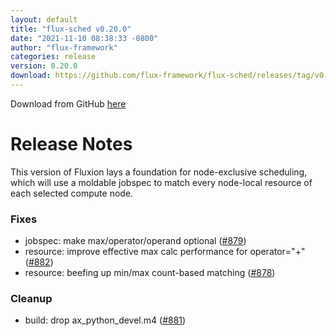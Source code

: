 ```yaml
---
layout: default
title: "flux-sched v0.20.0"
date: "2021-11-10 08:38:33 -0800"
author: "flux-framework"
categories: release
version: 0.20.0
download: https://github.com/flux-framework/flux-sched/releases/tag/v0.20.0
---
```


Download from GitHub [here](https://github.com/flux-framework/flux-sched/releases/tag/v0.20.0)

# Release Notes
This version of Fluxion lays a foundation for
node-exclusive scheduling, which will
use a moldable jobspec to match every node-local
resource of each selected compute node.

### Fixes

 * jobspec: make max/operator/operand optional ([#879](https://github.com/flux-framework/flux-sched/issues/879))
 * resource: improve effective max calc performance for operator="+"
   ([#882](https://github.com/flux-framework/flux-sched/issues/882))
 * resource: beefing up min/max count-based matching ([#878](https://github.com/flux-framework/flux-sched/issues/878))

### Cleanup

 * build: drop ax_python_devel.m4 ([#881](https://github.com/flux-framework/flux-sched/issues/881))


